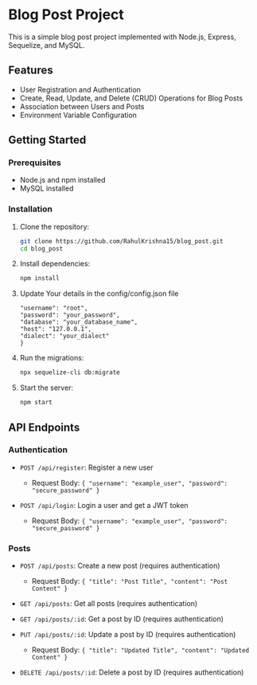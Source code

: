 # Blog Post Project

This is a simple blog post project implemented with Node.js, Express, Sequelize, and MySQL.

## Features

- User Registration and Authentication
- Create, Read, Update, and Delete (CRUD) Operations for Blog Posts
- Association between Users and Posts
- Environment Variable Configuration

## Getting Started

### Prerequisites

- Node.js and npm installed
- MySQL installed

### Installation

1. Clone the repository:
    ```bash
    git clone https://github.com/RahulKrishna15/blog_post.git
    cd blog_post
    ```

2. Install dependencies:
    ```bash
    npm install
    ```

3. Update Your details in the config/config.json file
    ```"development": {
    "username": "root",
    "password": "your_password",
    "database": "your_database_name",
    "host": "127.0.0.1",
    "dialect": "your_dialect"
    }
    ```

4. Run the migrations:
    ```bash
    npx sequelize-cli db:migrate
    ```

5. Start the server:
    ```bash
    npm start
    ```

## API Endpoints

### Authentication

- `POST /api/register`: Register a new user
  - Request Body: `{ "username": "example_user", "password": "secure_password" }`

- `POST /api/login`: Login a user and get a JWT token
  - Request Body: `{ "username": "example_user", "password": "secure_password" }`

### Posts

- `POST /api/posts`: Create a new post (requires authentication)
  - Request Body: `{ "title": "Post Title", "content": "Post Content" }`

- `GET /api/posts`: Get all posts (requires authentication)

- `GET /api/posts/:id`: Get a post by ID (requires authentication)

- `PUT /api/posts/:id`: Update a post by ID (requires authentication)
  - Request Body: `{ "title": "Updated Title", "content": "Updated Content" }`

- `DELETE /api/posts/:id`: Delete a post by ID (requires authentication)
